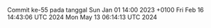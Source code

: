 Commit ke-55 pada tanggal Sun Jan 01 14:00 2023 +0100
Fri Feb 16 14:43:06 UTC 2024
Mon May 13 06:14:13 UTC 2024
